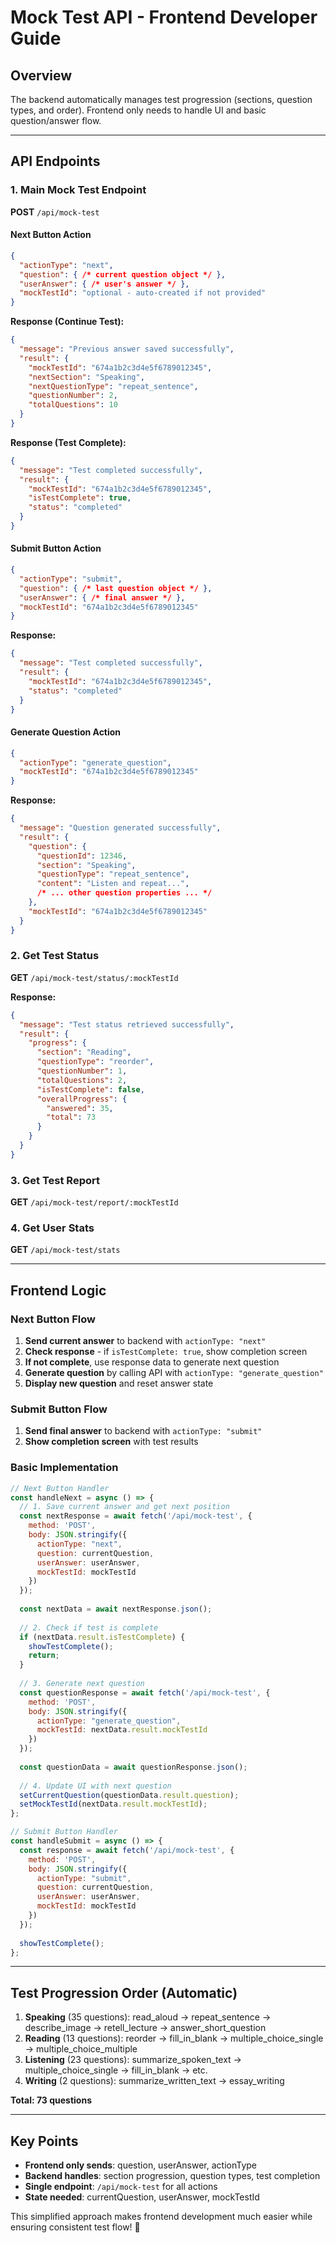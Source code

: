 # Mock Test API - Frontend Developer Guide

## Overview
The backend automatically manages test progression (sections, question types, and order). Frontend only needs to handle UI and basic question/answer flow.

---

## API Endpoints

### 1. Main Mock Test Endpoint
**POST** `/api/mock-test`

#### **Next Button Action**
```json
{
  "actionType": "next",
  "question": { /* current question object */ },
  "userAnswer": { /* user's answer */ },
  "mockTestId": "optional - auto-created if not provided"
}
```

**Response (Continue Test):**
```json
{
  "message": "Previous answer saved successfully",
  "result": {
    "mockTestId": "674a1b2c3d4e5f6789012345",
    "nextSection": "Speaking",
    "nextQuestionType": "repeat_sentence",
    "questionNumber": 2,
    "totalQuestions": 10
  }
}
```

**Response (Test Complete):**
```json
{
  "message": "Test completed successfully",
  "result": {
    "mockTestId": "674a1b2c3d4e5f6789012345",
    "isTestComplete": true,
    "status": "completed"
  }
}
```

#### **Submit Button Action**
```json
{
  "actionType": "submit",
  "question": { /* last question object */ },
  "userAnswer": { /* final answer */ },
  "mockTestId": "674a1b2c3d4e5f6789012345"
}
```

**Response:**
```json
{
  "message": "Test completed successfully",
  "result": {
    "mockTestId": "674a1b2c3d4e5f6789012345",
    "status": "completed"
  }
}
```

#### **Generate Question Action**
```json
{
  "actionType": "generate_question",
  "mockTestId": "674a1b2c3d4e5f6789012345"
}
```

**Response:**
```json
{
  "message": "Question generated successfully",
  "result": {
    "question": {
      "questionId": 12346,
      "section": "Speaking",
      "questionType": "repeat_sentence",
      "content": "Listen and repeat...",
      /* ... other question properties ... */
    },
    "mockTestId": "674a1b2c3d4e5f6789012345"
  }
}
```

### 2. Get Test Status
**GET** `/api/mock-test/status/:mockTestId`

**Response:**
```json
{
  "message": "Test status retrieved successfully",
  "result": {
    "progress": {
      "section": "Reading",
      "questionType": "reorder",
      "questionNumber": 1,
      "totalQuestions": 2,
      "isTestComplete": false,
      "overallProgress": {
        "answered": 35,
        "total": 73
      }
    }
  }
}
```

### 3. Get Test Report
**GET** `/api/mock-test/report/:mockTestId`

### 4. Get User Stats
**GET** `/api/mock-test/stats`

---

## Frontend Logic

### Next Button Flow
1. **Send current answer** to backend with `actionType: "next"`
2. **Check response** - if `isTestComplete: true`, show completion screen
3. **If not complete**, use response data to generate next question
4. **Generate question** by calling API with `actionType: "generate_question"`
5. **Display new question** and reset answer state

### Submit Button Flow
1. **Send final answer** to backend with `actionType: "submit"`
2. **Show completion screen** with test results

### Basic Implementation
```javascript
// Next Button Handler
const handleNext = async () => {
  // 1. Save current answer and get next position
  const nextResponse = await fetch('/api/mock-test', {
    method: 'POST',
    body: JSON.stringify({
      actionType: "next",
      question: currentQuestion,
      userAnswer: userAnswer,
      mockTestId: mockTestId
    })
  });
  
  const nextData = await nextResponse.json();
  
  // 2. Check if test is complete
  if (nextData.result.isTestComplete) {
    showTestComplete();
    return;
  }
  
  // 3. Generate next question
  const questionResponse = await fetch('/api/mock-test', {
    method: 'POST',
    body: JSON.stringify({
      actionType: "generate_question",
      mockTestId: nextData.result.mockTestId
    })
  });
  
  const questionData = await questionResponse.json();
  
  // 4. Update UI with next question
  setCurrentQuestion(questionData.result.question);
  setMockTestId(nextData.result.mockTestId);
};

// Submit Button Handler
const handleSubmit = async () => {
  const response = await fetch('/api/mock-test', {
    method: 'POST',
    body: JSON.stringify({
      actionType: "submit",
      question: currentQuestion,
      userAnswer: userAnswer,
      mockTestId: mockTestId
    })
  });
  
  showTestComplete();
};
```

---

## Test Progression Order (Automatic)

1. **Speaking** (35 questions): read_aloud → repeat_sentence → describe_image → retell_lecture → answer_short_question
2. **Reading** (13 questions): reorder → fill_in_blank → multiple_choice_single → multiple_choice_multiple  
3. **Listening** (23 questions): summarize_spoken_text → multiple_choice_single → fill_in_blank → etc.
4. **Writing** (2 questions): summarize_written_text → essay_writing

**Total: 73 questions**

---

## Key Points
- **Frontend only sends**: question, userAnswer, actionType
- **Backend handles**: section progression, question types, test completion
- **Single endpoint**: `/api/mock-test` for all actions
- **State needed**: currentQuestion, userAnswer, mockTestId

This simplified approach makes frontend development much easier while ensuring consistent test flow! 🚀 